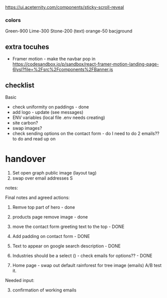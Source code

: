 https://ui.aceternity.com/components/sticky-scroll-reveal



### colors 
Green-900
Lime-300
Stone-200 (text)
orange-50 bacjground

 

## extra tocuhes

- Framer motion - make the navbar pop in
https://codesandbox.io/p/sandbox/react-framer-motion-landing-page-6lysl?file=%2Fsrc%2Fcomponents%2FBanner.js 
 
## checklist 

Basic

- check uniformity on paddings - done
- add logo - update (see messages)
- ENV variables (local file .env needs creating)
- site carbon?
- swap images?
- check sending options on the contact form - do I need to do 2 emails?? to do and read up on
# handover

1. Set open graph public image (layout tag)
2. swap over email addresses
S




notes:


Final notes and agreed actions: 

1) Remve top part of hero  - done
2) products page remove image - done 
5) move the contact form greeting text to the top - DONE
4) Add padding on contact form  - DONE
2) Text to appear on google search description - DONE
1) Industries should be a select () - check emails for options?? - DONE


2) Home page - swap out default rainforest for tree image (emails) A/B test it. 




Needed input: 

3) confirmation of working emails
